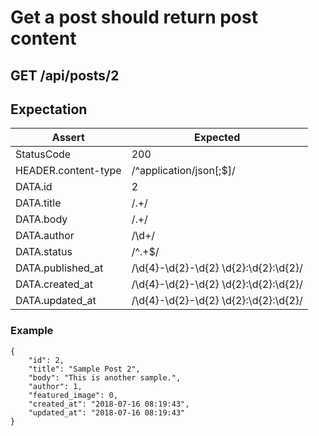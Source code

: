 # Get a post should return post content

## GET /api/posts/2

## Expectation

| Assert | Expected |
| - | - |
| StatusCode | 200 |
| HEADER.content-type | /^application/json[;$]/ |
| DATA.id | 2 |
| DATA.title | /.+/ |
| DATA.body | /.+/ |
| DATA.author | /\d+/ |
| DATA.status | /^.+$/ |
| DATA.published_at | /\d{4}-\d{2}-\d{2} \d{2}:\d{2}:\d{2}/ |
| DATA.created_at | /\d{4}-\d{2}-\d{2} \d{2}:\d{2}:\d{2}/ |
| DATA.updated_at | /\d{4}-\d{2}-\d{2} \d{2}:\d{2}:\d{2}/ |

### Example

```
{
    "id": 2,
    "title": "Sample Post 2",
    "body": "This is another sample.",
    "author": 1,
    "featured_image": 0,
    "created_at": "2018-07-16 08:19:43",
    "updated_at": "2018-07-16 08:19:43"
}
```